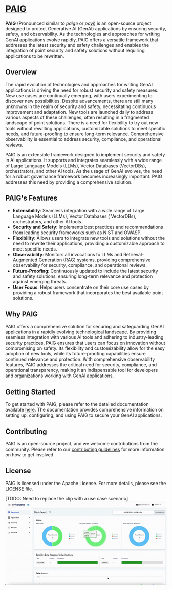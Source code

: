 
# [PAIG](https://paig.ai)

**PAIG** (Pronounced similar to *paige* or *payj*) is an open-source project designed to protect Generative AI (GenAI)
applications by ensuring security, safety, and observability. As the technologies and approaches for writing GenAI
applications evolve rapidly, PAIG offers a versatile framework that addresses the latest security and safety challenges
and enables the integration of point security and safety solutions without requiring applications to be rewritten.

## Overview

The rapid evolution of technologies and approaches for writing GenAI applications is driving the need for robust
security and safety measures. New use cases are continually emerging, with users experimenting to discover new
possibilities. Despite advancements, there are still many unknowns in the realm of security and safety, necessitating
continuous improvement and adaptation. New tools are launched daily to address various aspects of these challenges,
often resulting in a fragmented landscape of point solutions. There is a need for flexibility to try out new tools
without rewriting applications, customizable solutions to meet specific needs, and future-proofing to ensure long-term
relevance. Comprehensive observability is essential to address security, compliance, and operational reviews.

PAIG is an extensible framework designed to implement security and safety in AI applications. It supports and integrates
seamlessly with a wide range of Large Language Models (LLMs), Vector Databases (VectorDBs), orchestrators, and other AI
tools. As the usage of GenAI evolves, the need for a robust governance framework becomes increasingly important. PAIG
addresses this need by providing a comprehensive solution.

## PAIG's Features

- **Extensibility**: Seamless integration with a wide range of Large Language Models (LLMs), Vector Databases (
  VectorDBs), orchestrators, and other AI tools.
- **Security and Safety**: Implements best practices and recommendations from leading security frameworks such as NIST
  and OWASP.
- **Flexibility**: Allows users to integrate new tools and solutions without the need to rewrite their applications,
  providing a customizable approach to meet specific needs.
- **Observability**: Monitors all invocations to LLMs and Retrieval-Augmented Generation (RAG) systems, providing
  comprehensive observability for security, compliance, and operational reviews.
- **Future-Proofing**: Continuously updated to include the latest security and safety solutions, ensuring long-term
  relevance and protection against emerging threats.
- **User Focus**: Helps users concentrate on their core use cases by providing a robust framework that incorporates the
  best available point solutions.

## Why PAIG

PAIG offers a comprehensive solution for securing and safeguarding GenAI applications in a rapidly evolving
technological landscape. By providing seamless integration with various AI tools and adhering to industry-leading
security practices, PAIG ensures that users can focus on innovation without compromising on safety. Its flexibility and
customizability allow for the easy adoption of new tools, while its future-proofing capabilities ensure continued
relevance and protection. With comprehensive observability features, PAIG addresses the critical need for security,
compliance, and operational transparency, making it an indispensable tool for developers and organizations working with
GenAI applications.

## Getting Started

To get started with PAIG, please refer to the detailed documentation available [here](https://paig.ai/docs/). The
documentation provides comprehensive information on setting up, configuring, and using PAIG to secure your GenAI
applications.

## Contributing

PAIG is an open-source project, and we welcome contributions from the community. Please refer to
our [contributing guidelines](docs/CONTRIBUTING.md) for more information on how to get involved.

## License

PAIG is licensed under the Apache License. For more details, please see the [LICENSE](LICENSE) file.

[TODO: Need to replace the clip with a use case scenario]
![PAIG Demo gif](docs/assets/PAIG_Demo.gif)
